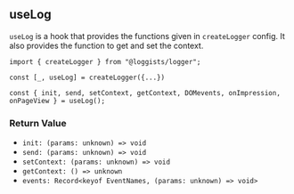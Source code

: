 ## useLog

`useLog` is a hook that provides the functions given in `createLogger` config. It also provides the function to get and set the context.

```tsx
import { createLogger } from "@loggists/logger";

const [_, useLog] = createLogger({...})

const { init, send, setContext, getContext, DOMevents, onImpression, onPageView } = useLog();
```

### Return Value

- `init: (params: unknown) => void`
- `send: (params: unknown) => void`
- `setContext: (params: unknown) => void`
- `getContext: () => unknown`
- `events: Record<keyof EventNames, (params: unknown) => void>`
